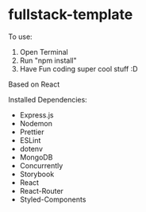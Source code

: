 # fullstack-template

To use:

1. Open Terminal
2. Run "npm install"
3. Have Fun coding super cool stuff :D

Based on React

Installed Dependencies:

- Express.js
- Nodemon
- Prettier
- ESLint
- dotenv
- MongoDB
- Concurrently
- Storybook
- React
- React-Router
- Styled-Components
